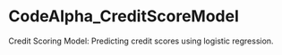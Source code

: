 # CodeAlpha_CreditScoreModel
Credit Scoring Model: Predicting credit scores using logistic regression.
